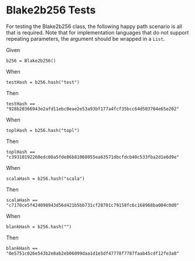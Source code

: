 # Blake2b256 Tests

For testing the Blake2b256 class, the following happy path scenario is all that is required. Note that for
implementation languages that do not support repeating parameters, the argument should be wrapped in a `List`.

Given

```
b256 = Blake2b256()
```

When

```
testHash = b256.hash("test")
```

Then

```
testHash == "928b20366943e2afd11ebc0eae2e53a93bf177a4fcf35bcc64d503704e65e202"
```

When

```
toplHash = b256.hash("topl")
```

Then

```
toplHash == "c39310192260edc08a5fde86b81068055ea63571dbcfdcb40c533fba2d1e6d9e"
```

When

```
scalaHash = b256.hash("scala")
```

Then

```
scalaHash == "c7170ce5f424098943d56d421b5bb731cf28701c79158fc6c168968ba004c0d0"
```

When

```
blankHash = b256.hash("")
```

Then

```
blankHash == "0e5751c026e543b2e8ab2eb06099daa1d1e5df47778f7787faab45cdf12fe3a8"
```